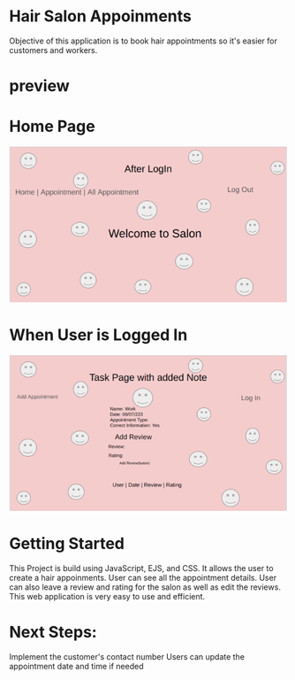 # Hair Salon Appoinments

Objective of this application is to book hair appointments so it's easier for customers and workers.

# preview

# Home Page

![Alt text](<Screenshot from 2023-07-14 09-51-25.png>)

# When User is Logged In

![Alt text](<Screenshot from 2023-07-14 09-52-28.png>)

# Getting Started

This Project is build using JavaScript, EJS, and CSS. It allows the user to create a hair appoinments. User can see all the 
appointment details. User can also leave a review and rating for the salon as well as edit the reviews.
This web application is very easy to use and efficient.


# Next Steps:

Implement the customer's contact number
Users can update the appointment date and time if needed
